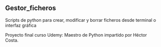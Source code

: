 ## Gestor_ficheros
Scripts de python para crear, modificar y borrar ficheros desde terminal o interfaz gráfica

Proyecto final curso Udemy: Maestro de Python impartido por Héctor Costa.
